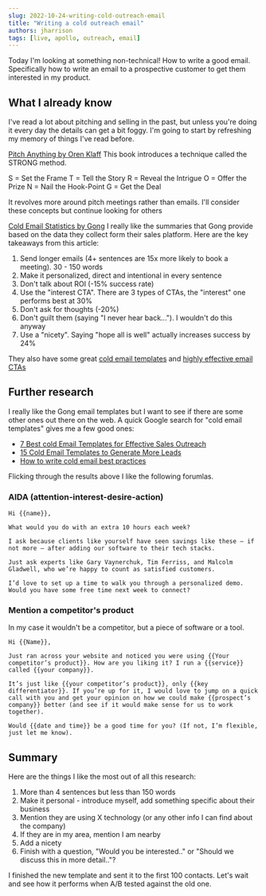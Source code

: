 ```yaml
---
slug: 2022-10-24-writing-cold-outreach-email
title: "Writing a cold outreach email"
authors: jharrison
tags: [live, apollo, outreach, email]
---
```


Today I'm looking at something non-technical! How to write a good email. Specifically how to write an email to a prospective customer to get them interested in my product. 
<!--truncate-->

## What I already know
I've read a lot about pitching and selling in the past, but unless you're doing it every day the details can get a bit foggy. I'm going to start by refreshing my memory of things I've read before.

[Pitch Anything by Oren Klaff](https://www.goodreads.com/book/show/10321016-pitch-anything)
This book introduces a technique called the STRONG method.

S = Set the Frame
T = Tell the Story
R = Reveal the Intrigue 
O = Offer the Prize
N = Nail the Hook-Point
G = Get the Deal

It revolves more around pitch meetings rather than emails. I'll consider these concepts but continue looking for others


[Cold Email Statistics by Gong](https://www.gong.io/blog/cold-email-stats/)
I really like the summaries that Gong provide based on the data they collect form their sales platform. Here are the key takeaways from this article:

1. Send longer emails (4+ sentences are 15x more likely to book a meeting). 30 - 150 words
2. Make it personalized, direct and intentional in every sentence
3. Don't talk about ROI (-15% success rate)
4. Use the "interest CTA". There are 3 types of CTAs, the "interest" one performs best at 30%
5. Don't ask for thoughts (-20%)
6. Don't guilt them (saying "I never hear back..."). I wouldn't do this anyway
7. Use a "nicety". Saying "hope all is well" actually increases success by 24%

They also have some great [cold email templates](https://www.gong.io/content/cold-email-templates/) and [highly effective email CTAs](https://www.gong.io/wp-content/uploads/2021/01/3-43-Highly-Effective-Email-CTAs.pdf)


## Further research
I really like the Gong email templates but I want to see if there are some other ones out there on the web. A quick Google search for "cold email templates" gives me a few good ones:

* [7 Best cold Email Templates for Effective Sales Outreach](https://elasticsales.com/cold-email-templates/)
* [15 Cold Email Templates to Generate More Leads](https://mailshake.com/blog/cold-email-templates/)
* [How to write cold email best practices](https://www.linkedin.com/pulse/how-write-cold-email-best-practices-5-templates-)


Flicking through the results above I like the following forumlas.

### AIDA (attention-interest-desire-action)

```text wordWrap
Hi {{name}},

What would you do with an extra 10 hours each week?

I ask because clients like yourself have seen savings like these – if not more – after adding our software to their tech stacks.

Just ask experts like Gary Vaynerchuk, Tim Ferriss, and Malcolm Gladwell, who we’re happy to count as satisfied customers.

I’d love to set up a time to walk you through a personalized demo. Would you have some free time next week to connect?
```


### Mention a competitor's product
In my case it wouldn't be a competitor, but a piece of software or a tool. 

```text
Hi {{Name}},

Just ran across your website and noticed you were using {{Your competitor’s product}}. How are you liking it? I run a {{service}} called {{your company}}.

It’s just like {{your competitor’s product}}, only {{key differentiator}}. If you’re up for it, I would love to jump on a quick call with you and get your opinion on how we could make {{prospect’s company}} better (and see if it would make sense for us to work together).

Would {{date and time}} be a good time for you? (If not, I’m flexible, just let me know).
```


## Summary
Here are the things I like the most out of all this research:

1. More than 4 sentences but less than 150 words
2. Make it personal - introduce myself, add something specific about their business
3. Mention they are using X technology (or any other info I can find about the company)
4. If they are in my area, mention I am nearby
5. Add a nicety
6. Finish with a question, "Would you be interested.." or "Should we discuss this in more detail.."?

I finished the new template and sent it to the first 100 contacts. Let's wait and see how it performs when A/B tested against the old one.